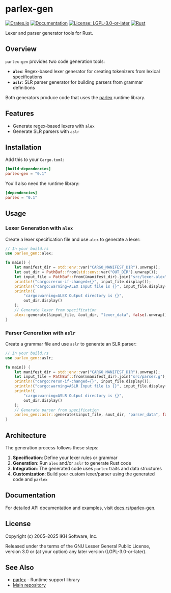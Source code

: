 # parlex-gen

[![Crates.io](https://img.shields.io/crates/v/parlex-gen.svg)](https://crates.io/crates/parlex-gen)
[![Documentation](https://docs.rs/parlex-gen/badge.svg)](https://docs.rs/parlex-gen)
[![License: LGPL-3.0-or-later](https://img.shields.io/badge/License-LGPL%203.0--or--later-blue.svg)](https://www.gnu.org/licenses/lgpl-3.0)
[![Rust](https://img.shields.io/badge/rust-stable-brightgreen.svg)](https://www.rust-lang.org)

Lexer and parser generator tools for Rust.

## Overview

`parlex-gen` provides two code generation tools:

- **`alex`**: Regex-based lexer generator for creating tokenizers from lexical specifications
- **`aslr`**: SLR parser generator for building parsers from grammar definitions

Both generators produce code that uses the [parlex](https://crates.io/crates/parlex) runtime library.

## Features

- Generate regex-based lexers with `alex`
- Generate SLR parsers with `aslr`

## Installation

Add this to your `Cargo.toml`:

```toml
[build-dependencies]
parlex-gen = "0.1"
```

You'll also need the runtime library:

```toml
[dependencies]
parlex = "0.1"
```

## Usage

### Lexer Generation with `alex`

Create a lexer specification file and use `alex` to generate a lexer:

```rust
// In your build.rs
use parlex_gen::alex;

fn main() {
    let manifest_dir = std::env::var("CARGO_MANIFEST_DIR").unwrap();
    let out_dir = PathBuf::from(std::env::var("OUT_DIR").unwrap());
    let input_file = PathBuf::from(&manifest_dir).join("src/lexer.alex");
    println!("cargo:rerun-if-changed={}", input_file.display());
    println!("cargo:warning=ALEX Input file is {}", input_file.display());
    println!(
        "cargo:warning=ALEX Output directory is {}",
        out_dir.display()
    );
    // Generate lexer from specification
    alex::generate(&input_file, &out_dir, "lexer_data", false).unwrap();
}
```


### Parser Generation with `aslr`

Create a grammar file and use `aslr` to generate an SLR parser:

```rust
// In your build.rs
use parlex_gen::aslr;

fn main() {
    let manifest_dir = std::env::var("CARGO_MANIFEST_DIR").unwrap();
    let input_file = PathBuf::from(&manifest_dir).join("src/parser.g");
    println!("cargo:rerun-if-changed={}", input_file.display());
    println!("cargo:warning=ASLR Input file is {}", input_file.display());
    println!(
        "cargo:warning=ASLR Output directory is {}",
        out_dir.display()
    );
    // Generate parser from specification
    parlex_gen::aslr::generate(&input_file, &out_dir, "parser_data", false).unwrap();
}
```

## Architecture

The generation process follows these steps:

1. **Specification**: Define your lexer rules or grammar
2. **Generation**: Run `alex` and/or `aslr` to generate Rust code
3. **Integration**: The generated code uses `parlex` traits and data structures
4. **Customization**: Build your custom lexer/parser using the generated code and `parlex`

## Documentation

For detailed API documentation and examples, visit [docs.rs/parlex-gen](https://docs.rs/parlex-gen).

## License

Copyright (c) 2005–2025 IKH Software, Inc.

Released under the terms of the GNU Lesser General Public License, version 3.0 or (at your option) any later version (LGPL-3.0-or-later).

## See Also

- [parlex](https://crates.io/crates/parlex) - Runtime support library
- [Main repository](https://github.com/ikhomyakov/parlex)

